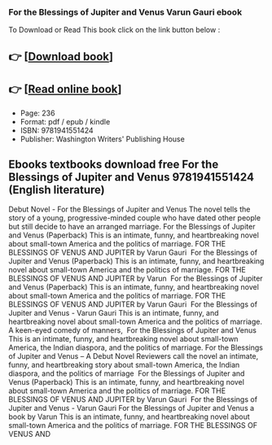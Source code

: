 ### For the Blessings of Jupiter and Venus Varun Gauri ebook

To Download or Read This book click on the link button below :

## 👉  [**[Download book](http://get-pdfs.com/download.php?group=book&from=github.com&id=716914&lnk=1063 "Download book")**]

## 👉  [**[Read online book](http://get-pdfs.com/download.php?group=book&from=github.com&id=716914&lnk=1063 "Read online book")**]


* Page: 236
* Format: pdf / epub / kindle
* ISBN: 9781941551424
* Publisher: Washington Writers&#039; Publishing House



## Ebooks textbooks download free For the Blessings of Jupiter and Venus 9781941551424  (English literature)



 Debut Novel - For the Blessings of Jupiter and Venus The novel tells the story of a young, progressive-minded couple who have dated other people but still decide to have an arranged marriage.
 For the Blessings of Jupiter and Venus (Paperback) This is an intimate, funny, and heartbreaking novel about small-town America and the politics of marriage. FOR THE BLESSINGS OF VENUS AND JUPITER by Varun Gauri 
 For the Blessings of Jupiter and Venus (Paperback) This is an intimate, funny, and heartbreaking novel about small-town America and the politics of marriage. FOR THE BLESSINGS OF VENUS AND JUPITER by Varun 
 For the Blessings of Jupiter and Venus (Paperback) This is an intimate, funny, and heartbreaking novel about small-town America and the politics of marriage. FOR THE BLESSINGS OF VENUS AND JUPITER by Varun Gauri 
 For the Blessings of Jupiter and Venus - Varun Gauri This is an intimate, funny, and heartbreaking novel about small-town America and the politics of marriage. A keen-eyed comedy of manners, 
 For the Blessings of Jupiter and Venus This is an intimate, funny, and heartbreaking novel about small-town America, the Indian diaspora, and the politics of marriage.
 For the Blessings of Jupiter and Venus – A Debut Novel Reviewers call the novel an intimate, funny, and heartbreaking story about small-town America, the Indian diaspora, and the politics of marriage 
 For the Blessings of Jupiter and Venus (Paperback) This is an intimate, funny, and heartbreaking novel about small-town America and the politics of marriage. FOR THE BLESSINGS OF VENUS AND JUPITER by Varun Gauri 
 For the Blessings of Jupiter and Venus - Varun Gauri 
 For the Blessings of Jupiter and Venus a book by Varun This is an intimate, funny, and heartbreaking novel about small-town America and the politics of marriage. FOR THE BLESSINGS OF VENUS AND 





